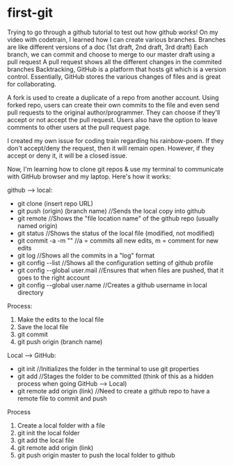 # first-git

Trying to go through a github tutorial to test out how github works!
On my video with codetrain, I learned how I can create various branches.
Branches are like different versions of a doc (1st draft, 2nd draft, 3rd draft)
Each branch, we can commit and choose to merge to our master draft using a pull request
A pull request shows all the different changes in the commited branches
Backtracking, GitHub is a platform that hosts git which is a version control. Essentially,
GitHub stores the various changes of files and is great for collaborating.

A fork is used to create a duplicate of a repo from another account. Using forked repo,
users can create their own commits to the file and even send pull requests to the original
author/programmer. They can choose if they'll accept or not accept the pull request.
Users also have the option to leave comments to other users at the pull request page.

I created my own issue for coding train regarding his rainbow-poem. If they don't accept/deny
the request, then it will remain open. However, if they accept or deny it, it will be a closed
issue.

Now, I'm learning how to clone git repos & use my terminal to communicate with GitHub browser
and my laptop. Here's how it works:

github --> local:

- git clone (insert repo URL)
- git push (origin) (branch name) //Sends the local copy into github
- git remote //Shows the "file location name" of the github repo (usually named origin)
- git status //Shows the status of the local file (modified, not modified)
- git commit -a -m "" //a = commits all new edits, m = comment for new edits
- git log //Shows all the commits in a "log" format
- git config --list //Shows all the configuration setting of github profile
- git config --global user.mail //Ensures that when files are pushed, that it goes to the right account
- git config --global user.name //Creates a github username in local directory

Process:

1. Make the edits to the local file
2. Save the local file
3. git commit
4. git push origin (branch name)

Local --> GitHub:

- git init //Initializes the folder in the terminal to use git properties
- git add //Stages the folder to be committed (think of this as a hidden process when going GitHub --> Local)
- git remote add origin (link) //Need to create a github repo to have a remote file to commit and push 

Process

1. Create a local folder with a file
2. git init the local folder 
3. git add the local file 
4. git remote add origin (link) 
5. git push origin master to push the local folder to github
